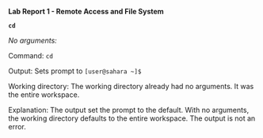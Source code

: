 **Lab Report 1 - Remote Access and File System**

**`cd`**

*No arguments:* 

Command: `cd`

Output: Sets prompt to `[user@sahara ~]$`

Working directory: The working directory already had no arguments. It was the entire workspace.

Explanation: The output set the prompt to the default. With no arguments, the working directory defaults to the entire workspace. The output is not an error.




